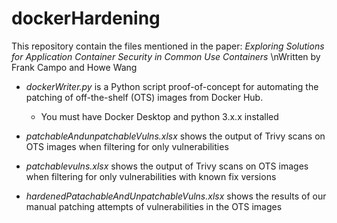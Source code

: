 # dockerHardening
This repository contain the files mentioned in the paper: _Exploring Solutions for Application Container Security in Common Use Containers_ 
\nWritten by Frank Campo and Howe Wang

* _dockerWriter.py_ is a Python script proof-of-concept for automating the patching of off-the-shelf (OTS) images from Docker Hub.
  * You must have Docker Desktop and python 3.x.x installed
 
* _patchableAndunpatchableVulns.xlsx_ shows the output of Trivy scans on OTS images when filtering for only vulnerabilities

* _patchablevulns.xlsx_ shows the output of Trivy scans on OTS images when filtering for only vulnerabilities with known fix versions
 
* _hardenedPatachableAndUnpatchableVulns.xlsx_ shows the results of our manual patching attempts of vulnerabilities in the OTS images
